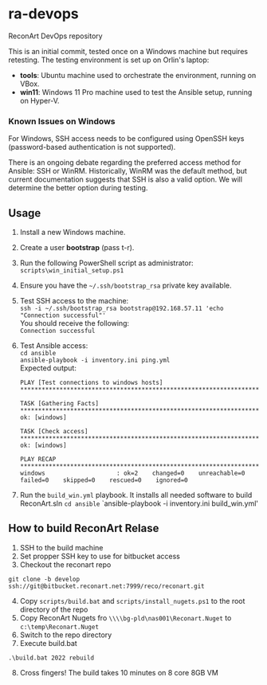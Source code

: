 # ra-devops
ReconArt DevOps repository

This is an initial commit, tested once on a Windows machine but requires retesting.
The testing environment is set up on Orlin's laptop:
- **tools**: Ubuntu machine used to orchestrate the environment, running on VBox.
- **win11**: Windows 11 Pro machine used to test the Ansible setup, running on Hyper-V.

### Known Issues on Windows
For Windows, SSH access needs to be configured using OpenSSH keys (password-based authentication is not supported). 

There is an ongoing debate regarding the preferred access method for Ansible: SSH or WinRM. Historically, WinRM was the default method, but current documentation suggests that SSH is also a valid option. We will determine the better option during testing.

## Usage
1. Install a new Windows machine.
2. Create a user **bootstrap** (pass t-r).
3. Run the following PowerShell script as administrator:  
   `scripts\win_initial_setup.ps1`
4. Ensure you have the `~/.ssh/bootstrap_rsa` private key available.
5. Test SSH access to the machine:  
   `ssh -i ~/.ssh/bootstrap_rsa bootstrap@192.168.57.11 'echo "Connection successful"'`  
   You should receive the following:  
   `Connection successful`
6. Test Ansible access:  
   `cd ansible`  
   `ansible-playbook -i inventory.ini ping.yml`  
   Expected output:  

    ```
    PLAY [Test connections to windows hosts] **********************************************************************

    TASK [Gathering Facts] ****************************************************************************************
    ok: [windows]

    TASK [Check access] *******************************************************************************************
    ok: [windows]

    PLAY RECAP ****************************************************************************************************
    windows                    : ok=2    changed=0    unreachable=0    failed=0    skipped=0    rescued=0    ignored=0

    ```

7. Run the `build_win.yml` playbook. It installs all needed software to build ReconArt.sln
   `cd ansible`
   `ansible-playbook -i inventory.ini build_win.yml'

## How to build ReconArt Relase
1. SSH to the build machine
2. Set propper SSH key to use for bitbucket access
3. Checkout the reconart repo
```
git clone -b develop ssh://git@bitbucket.reconart.net:7999/reco/reconart.git
```
4. Copy `scripts/build.bat` and `scripts/install_nugets.ps1` to the root directory of the repo
5. Copy ReconArt Nugets fro `\\\\bg-pld\nas001\Reconart.Nuget` to `c:\temp\Reconart.Nuget`
6. Switch to the repo directory
7. Execute build.bat
```
.\build.bat 2022 rebuild
```
8. Cross fingers! The build takes 10 minutes on 8 core 8GB VM
